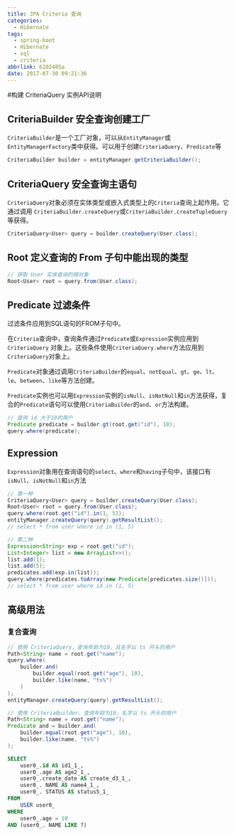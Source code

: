 ```yaml
---
title: JPA Criteria 查询
categories:
  - Hibernate
tags:
  - spring-boot
  - Hibernate
  - sql
  - criteria
abbrlink: 6202485a
date: 2017-07-30 09:21:36
---
```


#构建 CriteriaQuery 实例API说明

## CriteriaBuilder 安全查询创建工厂

`CriteriaBuilder`是一个工厂对象，可以从`EntityManager`或`EntityManagerFactory`类中获得。可以用于创建`CriteriaQuery`、`Predicate`等
```java
CriteriaBuilder builder = entityManager.getCriteriaBuilder();
```


<!-- more -->


## CriteriaQuery 安全查询主语句

`CriteriaQuery`对象必须在实体类型或嵌入式类型上的`Criteria`查询上起作用。它通过调用 `CriteriaBuilder.createQuery`或`CriteriaBuilder.createTupleQuery`等获得。
```java
CriteriaQuery<User> query = builder.createQuery(User.class);
```
## Root 定义查询的 From 子句中能出现的类型

```java
// 获取 User 实体查询的根对象
Root<User> root = query.from(User.class);
```
## Predicate 过滤条件

过滤条件应用到SQL语句的FROM子句中。

在`Criteria`查询中，查询条件通过`Predicate`或`Expression`实例应用到`CriteriaQuery` 对象上。这些条件使用`CriteriaQuery.where`方法应用到`CriteriaQuery`对象上。

`Predicate`对象通过调用`CriteriaBuilder`的`equal`、`notEqual`、`gt`、`ge`、`lt`、`le`、`between`、`like`等方法创建。

`Predicate`实例也可以用`Expression`实例的`isNull`、`isNotNull`和`in`方法获得，复合的`Predicate`语句可以使用`CriteriaBuilder`的`and`、`or`方法构建。
```java
// 查询 id 大于10的用户
Predicate predicate = builder.gt(root.get("id"), 10);
query.where(predicate);
```
## Expression

`Expression`对象用在查询语句的`select`、`where`和`having`子句中，该接口有`isNull`、`isNotNull`和`in`方法
```java
// 第一种
CriteriaQuery<User> query = builder.createQuery(User.class);
Root<User> root = query.from(User.class);
query.where(root.get("id").in(1, 5));
entityManager.createQuery(query).getResultList();
// select * from user where id in (1, 5)

// 第二种
Expression<String> exp = root.get("id");
List<Integer> list = new ArrayList<>();
list.add(1);
list.add(5);
predicates.add(exp.in(list));
query.where(predicates.toArray(new Predicate[predicates.size()]));
// select * from user where id in (1, 5)
```
## 高级用法
### 复合查询
```java
// 使用 CriteriaQuery，查询年龄为10，且名字以 ts 开头的用户
Path<String> name = root.get("name");
query.where(
    builder.and(
        builder.equal(root.get("age"), 10),
        builder.like(name, "ts%")
    )
);
entityManager.createQuery(query).getResultList();

// 使用 CriteriaBuilder，查询年龄为10，名字以 ts 开头的用户
Path<String> name = root.get("name");
Predicate and = builder.and(
    builder.equal(root.get("age"), 10),
    builder.like(name, "ts%")
);
```
```sql
SELECT
    user0_.id AS id1_1_,
    user0_.age AS age2_1_,
    user0_.create_date AS create_d3_1_,
    user0_. NAME AS name4_1_,
    user0_. STATUS AS status5_1_
FROM
    USER user0_
WHERE
    user0_.age = 10
AND (user0_. NAME LIKE ?)
```
